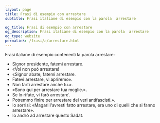 ```yaml
---
layout: page
title: Frasi di esempio con arrestare 
subtitle: Frasi italiane di esempio con la parola  arrestare

og_title: Frasi di esempio con arrestare 
og_description: Frasi italiane di esempio con la parola  arrestare
og_type: website
permalink: /frasi/a/arrestare.html
---
```


Frasi italiane di esempio contenenti la parola arrestare:


- Signor presidente, fatemi arrestare.
- «Voi non può arrestare!
- «Signor abate, fatemi arrestare.
- Fatevi arrestare, vi apriremo».
- Non farti arrestare anche tu.».
- «Sono qui per arrestare tua moglie.».
- Se lo rifate, vi farò arrestare’.
- Potremmo finire per arrestare dei veri antifascisti.».
- Io sorrisi: «Magari l'avresti fatto arrestare, era uno di quelli che si fanno arrestare».
- Io andrò ad arrestare questo Sadat.
